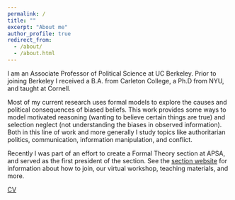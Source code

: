 ```yaml
---
permalink: /
title: ""
excerpt: "About me"
author_profile: true
redirect_from: 
  - /about/
  - /about.html
---
```


I am an Associate Professor of Political Science at UC Berkeley. Prior to joining Berkeley I received a B.A. from Carleton College, a Ph.D from NYU, and taught at Cornell.

Most of my current research uses formal models to explore the causes and political consequences of biased beliefs. This work provides some ways to model motivated reasoning (wanting to believe certain things are true) and selection neglect (not understanding the biases in observed information). Both in this line of work and more generally I study topics like authoritarian politics, communication, information manipulation, and conflict.

Recently I was part of an effort to create a Formal Theory section at APSA, and served as the first president of the section. See the [section website](https://formaltheorysociety.com/) for information about how to join, our virtual workshop, teaching materials, and more. 

[CV](https://anthlittle.github.io/files/little_cv2023.pdf)

